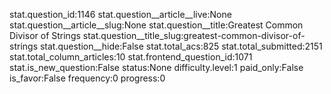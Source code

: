 stat.question_id:1146
stat.question__article__live:None
stat.question__article__slug:None
stat.question__title:Greatest Common Divisor of Strings
stat.question__title_slug:greatest-common-divisor-of-strings
stat.question__hide:False
stat.total_acs:825
stat.total_submitted:2151
stat.total_column_articles:10
stat.frontend_question_id:1071
stat.is_new_question:False
status:None
difficulty.level:1
paid_only:False
is_favor:False
frequency:0
progress:0
